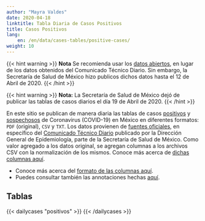 ```yaml
---
author: "Mayra Valdes"
date: 2020-04-18
linktitle: Tabla Diaria de Casos Positivos
title: Casos Positivos
lang:
    en: /en/data/cases-tables/positive-cases/
weight: 10
---
```


{{< hint warning >}}
**Nota** Se recomienda usar los [datos abiertos](/datos/datos-abiertos-covid-19/), en lugar de los datos obtenidos del Comunicado Técnico Diario. Sin embargo, la Secretaría de Salud de México hizo publicos dichos datos hasta el 12 de Abril de 2020.
{{< /hint >}}

{{< hint warning >}}
**Nota:** La Secretaría de Salud de México dejó de publicar las tablas de casos diarios el día 19 de Abril de 2020.
{{< /hint >}}

En este sitio se publican de manera diaria las tablas de casos [positivos](//datos/comunicado-tecnico-diario/casos-positivos/) y [sospechosos](/datos/comunicado-tecnico-diario/casos-sospechosos/) de Coronavirus (COVID-19) en México en diferentes formatos: `PDF` (original), `CSV` y `TXT`. Los datos provienen de [fuentes oficiales](/fuentes-de-informacion/), en específico del [Comunicado Técnico Diario](/fuentes-de-informacion/#comunicado-técnico-diario-coronavirus-covid-19) publicado por la Dirección General de Epidemiología, parte de la Secretaría de Salud de México. Como valor agregado a los datos original, se agregan columnas a los archivos CSV con la normalización de los mismos. Conoce más acerca de [dichas columnas aquí](/datos/comunicado-tecnico-diario/normalizacion/). 

* Conoce más acerca del [formato de las columnas aquí](/datos/comunicado-tecnico-diario/normalizacion/). 
* Puedes consultar también las annotaciones hechas [aquí](/datos/comunicado-tecnico-diario/).  

## Tablas
{{< dailycases "positivos" >}}
{{< /dailycases >}}